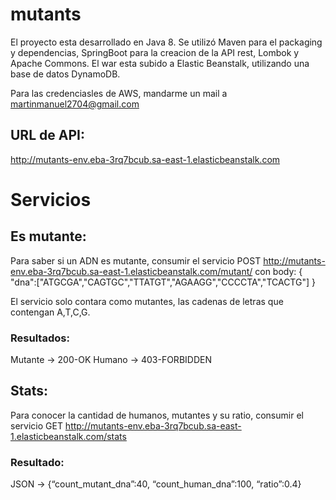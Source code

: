 # mutants

El proyecto esta desarrollado en Java 8. Se utilizó Maven para el packaging y dependencias, SpringBoot para la creacion de la API rest, Lombok y Apache Commons.
El war esta subido a Elastic Beanstalk, utilizando una base de datos DynamoDB.

Para las credenciasles de AWS, mandarme un mail a martinmanuel2704@gmail.com

## URL de API:
http://mutants-env.eba-3rq7bcub.sa-east-1.elasticbeanstalk.com

# Servicios

## Es mutante:
Para saber si un ADN es mutante, consumir el servicio POST http://mutants-env.eba-3rq7bcub.sa-east-1.elasticbeanstalk.com/mutant/ con body:
{
"dna":["ATGCGA","CAGTGC","TTATGT","AGAAGG","CCCCTA","TCACTG"]
}

El servicio solo contara como mutantes, las cadenas de letras que contengan A,T,C,G.

### Resultados:
Mutante -> 200-OK
Humano ->  403-FORBIDDEN


## Stats:
Para conocer la cantidad de humanos, mutantes y su ratio, consumir el servicio GET http://mutants-env.eba-3rq7bcub.sa-east-1.elasticbeanstalk.com/stats

### Resultado:
JSON -> {“count_mutant_dna”:40, “count_human_dna”:100, “ratio”:0.4}




